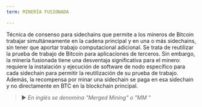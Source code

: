```yaml
---
term: MINERÍA FUSIONADA

---
```

Técnica de consenso para sidechains que permite a los mineros de Bitcoin trabajar simultáneamente en la cadena principal y en una o más sidechains, sin tener que aportar trabajo computacional adicional. Se trata de reutilizar la prueba de trabajo de Bitcoin para aplicaciones de terceros. Sin embargo, la minería fusionada tiene una desventaja significativa para el minero: requiere la instalación y ejecución de software de nodo específico para cada sidechain para permitir la reutilización de su prueba de trabajo. Además, la recompensa por minar una sidechain se paga en esa sidechain y no directamente en BTC en la blockchain principal.

> ► *En inglés se denomina "Merged Mining" o "MM "*